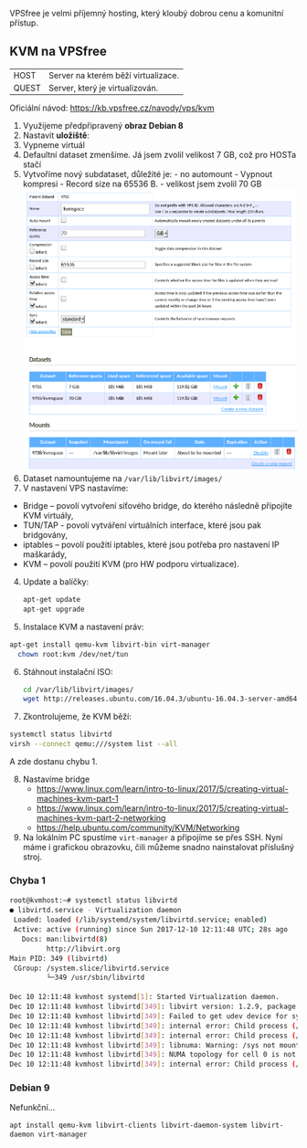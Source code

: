 VPSfree je velmi příjemný hosting, který kloubý dobrou cenu a komunitní přístup.

## KVM na VPSfree

|||
|-------|-|
| HOST  | Server na kterém běží virtualizace. |
| QUEST | Server, který je virtualizován.     |


Oficiální návod: https://kb.vpsfree.cz/navody/vps/kvm

1. Využijeme předpřipravený **obraz Debian 8**
2. Nastavit **uložiště**:
  1. Vypneme virtuál
  2. Defaultní dataset zmenšíme. Já jsem zvolil velikost 7 GB, což pro HOSTa stačí
  3. Vytvoříme nový subdataset, důležité je:
    - no automount
    - Vypnout kompresi
    - Record size na 65536 B.
    - velikost jsem zvolil 70 GB
    ![Nastavení subdatasetu](1-subdataset.png)
    ![Nastavení mountu](2-mount.png)
  4. Dataset namountujeme na `/var/lib/libvirt/images/`
3. V nastavení VPS nastavíme:
  - Bridge – povolí vytvoření síťového bridge, do kterého následně připojíte KVM virtuály,
  - TUN/TAP - povolí vytváření virtuálních interface, které jsou pak bridgovány,
  - iptables – povolí použití iptables, které jsou potřeba pro nastavení IP maškarády,
  - KVM – povolí použití KVM (pro HW podporu virtualizace).
4. Update a balíčky:
	```bash
	apt-get update
	apt-get upgrade
	```
5. Instalace KVM a nastavení práv:
  ```bash
  apt-get install qemu-kvm libvirt-bin virt-manager
	chown root:kvm /dev/net/tun
  ```
6. Stáhnout instalační ISO:
	```bash
	cd /var/lib/libvirt/images/
	wget http://releases.ubuntu.com/16.04.3/ubuntu-16.04.3-server-amd64.iso
	```
7. Zkontrolujeme, že KVM běží:
  ```bash
  systemctl status libvirtd
  virsh --connect qemu:///system list --all
  ```
  A zde dostanu chybu 1.

8. Nastavíme bridge
	- https://www.linux.com/learn/intro-to-linux/2017/5/creating-virtual-machines-kvm-part-1
	- https://www.linux.com/learn/intro-to-linux/2017/5/creating-virtual-machines-kvm-part-2-networking
	- https://help.ubuntu.com/community/KVM/Networking
9. Na lokálním PC spustíme `virt-manager` a připojíme se přes SSH. Nyní máme i grafickou obrazovku, čili můžeme snadno nainstalovat příslušný stroj.

### Chyba 1

```bash
root@kvmhost:~# systemctl status libvirtd
● libvirtd.service - Virtualization daemon
 Loaded: loaded (/lib/systemd/system/libvirtd.service; enabled)
 Active: active (running) since Sun 2017-12-10 12:11:48 UTC; 28s ago
   Docs: man:libvirtd(8)
         http://libvirt.org
Main PID: 349 (libvirtd)
 CGroup: /system.slice/libvirtd.service
         └─349 /usr/sbin/libvirtd

Dec 10 12:11:48 kvmhost systemd[1]: Started Virtualization daemon.
Dec 10 12:11:48 kvmhost libvirtd[349]: libvirt version: 1.2.9, package: 9+deb8u4 (buildd 2017-03-29-21:11:06 binet)
Dec 10 12:11:48 kvmhost libvirtd[349]: Failed to get udev device for syspath '/sys/devices/virtual/dmi/id' or '/sys/class/dmi/id'
Dec 10 12:11:48 kvmhost libvirtd[349]: internal error: Child process (/usr/sbin/dmidecode -q -t 0,1,4,17) unexpected exit status 1: /dev/mem: No such file or directory
Dec 10 12:11:48 kvmhost libvirtd[349]: internal error: Child process (/usr/sbin/dmidecode -q -t 0,1,4,17) unexpected exit status 1: /dev/mem: No such file or directory
Dec 10 12:11:48 kvmhost libvirtd[349]: libnuma: Warning: /sys not mounted or invalid. Assuming one node: No such file or directory
Dec 10 12:11:48 kvmhost libvirtd[349]: NUMA topology for cell 0 is not available, ignoring
Dec 10 12:11:48 kvmhost libvirtd[349]: internal error: Child process (/usr/sbin/dmidecode -q -t 0,1,4,17) unexpected exit status 1: /dev/mem: No such file or directory
```

### Debian 9

Nefunkční...

```
apt install qemu-kvm libvirt-clients libvirt-daemon-system libvirt-daemon virt-manager
```
